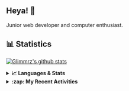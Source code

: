 ## Heya! 👋

Junior web developer and computer enthusiast.

## 📊 Statistics

[![Glimmrz's github stats](https://github-readme-stats.vercel.app/api?username=glimmrz&theme=dark&count_private=true)](https://github.com/anuraghazra/github-readme-stats)

<details>
  <summary><strong>📈 Languages & Stats</strong></summary>
  <img src="https://github-readme-stats.vercel.app/api?username=bunningss&show_icons=true&theme=dark&hide_border=true"
       alt="Tayef's GitHub stats" />
  <img src="https://github-readme-stats.vercel.app/api/top-langs/?username=bunningss&show_icons=true&theme=dark&hide_border=true&layout=compact&langs_count=10"
       alt="Tayef's Top GitHub Languages" />
</details>

<details>
<summary><strong> :zap: My Recent Activities </strong></summary>

<!-- ACTIVITY-LIST:START -->
- [glimmrz pushed to main in glimmrz/profee__clone](https://github.com/glimmrz/profee__clone/compare/10ca3edb02...9dae1e88cf)
- [glimmrz pushed to main in glimmrz/profee__clone](https://github.com/glimmrz/profee__clone/compare/4289e730cf...10ca3edb02)
- [glimmrz pushed to master in glimmrz/booking-management](https://github.com/glimmrz/booking-management/compare/7a77a1b924...78bf46c94a)
- [glimmrz created a branch master in glimmrz/booking-management](https://github.com/glimmrz/booking-management/compare/master)
- [glimmrz created a repository glimmrz/booking-management](https://github.com/glimmrz/booking-management//)
<!-- ACTIVITY-LIST:END -->

</details>
